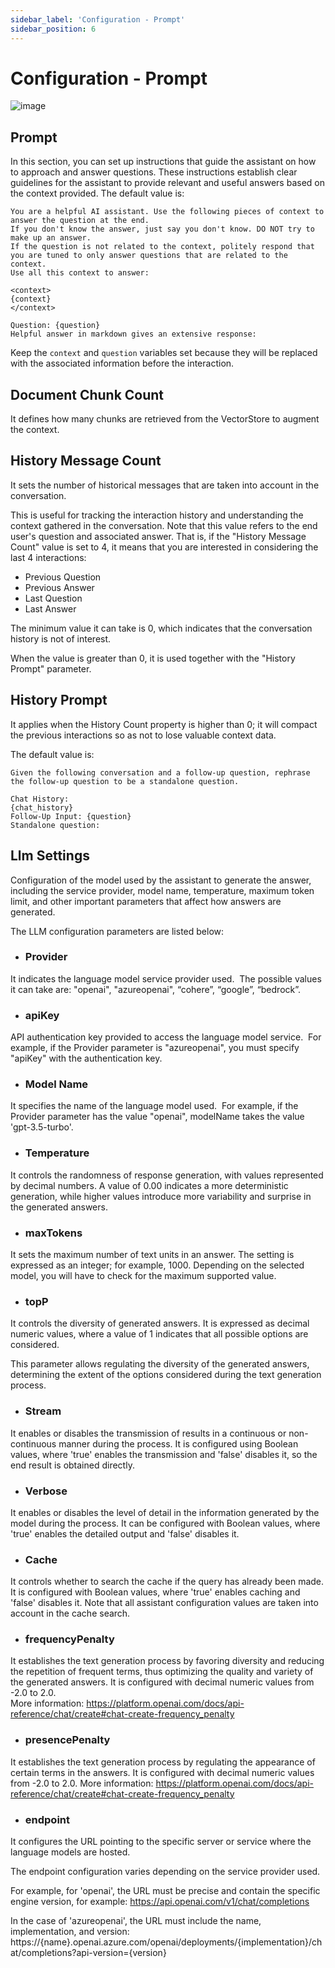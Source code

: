 ```yaml
---
sidebar_label: 'Configuration - Prompt'
sidebar_position: 6
---
```

# Configuration - Prompt
![image](https://github.com/genexus-books/Saia/blob/268fcf5373b4eba0d57e58312151db64dcbb5a9a/saia-docs/assets/images/RAGAssistantsSection4.png?raw=true)

## Prompt
In this section, you can set up instructions that guide the assistant on how to approach and answer questions. These instructions establish 
clear guidelines for the assistant to provide relevant and useful answers based on the context provided. The default value is:

```
You are a helpful AI assistant. Use the following pieces of context to answer the question at the end.
If you don't know the answer, just say you don't know. DO NOT try to make up an answer.
If the question is not related to the context, politely respond that you are tuned to only answer questions that are related to the context.
Use all this context to answer:

<context>
{context}
</context>

Question: {question}
Helpful answer in markdown gives an extensive response:
```
Keep the `context` and `question` variables set because they will be replaced with the associated information before the interaction.

## Document Chunk Count
It defines how many chunks are retrieved from the VectorStore to augment the context.

## History Message Count
It sets the number of historical messages that are taken into account in the conversation. 

This is useful for tracking the interaction history and understanding the context gathered in the conversation. Note that this value refers 
to the end user's question and associated answer. That is, if the "History Message Count" value is set to 4, it means that you are interested
in considering the last 4 interactions: 

* Previous Question
* Previous Answer
* Last Question
* Last Answer

The minimum value it can take is 0, which indicates that the conversation history is not of interest.

When the value is greater than 0, it is used together with the "History Prompt" parameter.

## History Prompt
It applies when the History Count property is higher than 0; it will compact the previous interactions so as not to lose valuable context data.

The default value is:
```
Given the following conversation and a follow-up question, rephrase the follow-up question to be a standalone question.

Chat History:
{chat_history}
Follow-Up Input: {question}
Standalone question:
```
## Llm Settings
Configuration of the model used by the assistant to generate the answer, including the service provider, model name, temperature, maximum 
token limit, and other important parameters that affect how answers are generated.

The LLM configuration parameters are listed below:

* ### Provider

It indicates the language model service provider used.  The possible values it can take are: "openai", "azureopenai", “cohere”, “google”, 
“bedrock”.

* ### apiKey

API authentication key provided to access the language model service.  For example, if the Provider parameter is "azureopenai", you must 
specify "apiKey" with the authentication key.

* ### Model Name

It specifies the name of the language model used.  For example, if the Provider parameter has the value "openai", modelName takes the value 
'gpt-3.5-turbo'.

* ### Temperature

It controls the randomness of response generation, with values represented by decimal numbers. A value of 0.00 indicates a more 
deterministic generation, while higher values introduce more variability and surprise in the generated answers.

* ### maxTokens

It sets the maximum number of text units in an answer. The setting is expressed as an integer; for example, 1000. Depending on the selected 
model, you will have to check for the maximum supported value.

* ### topP

It controls the diversity of generated answers. It is expressed as decimal numeric values, where a value of 1 indicates that all possible 
options are considered.   

This parameter allows regulating the diversity of the generated answers, determining the extent of the options considered during the text 
generation process.

* ### Stream

It enables or disables the transmission of results in a continuous or non-continuous manner during the process. It is configured using 
Boolean values, where 'true' enables the transmission and 'false' disables it, so the end result is obtained directly.

* ### Verbose

It enables or disables the level of detail in the information generated by the model during the process. It can be configured with Boolean 
values, where 'true' enables the detailed output and 'false' disables it. 

* ### Cache

It controls whether to search the cache if the query has already been made. It is configured with Boolean values, where 'true' enables caching 
and 'false' disables it. Note that all assistant configuration values are taken into account in the cache search.

* ### frequencyPenalty
It establishes the text generation process by favoring diversity and reducing the repetition of frequent terms, thus optimizing the quality 
and variety of the generated answers. It is configured with decimal numeric values from -2.0 to 2.0.  
More information: https://platform.openai.com/docs/api-reference/chat/create#chat-create-frequency_penalty 

* ### presencePenalty

It establishes the text generation process by regulating the appearance of certain terms in the answers. It is configured with decimal 
numeric values from -2.0 to 2.0.   More information: https://platform.openai.com/docs/api-reference/chat/create#chat-create-frequency_penalty

* ### endpoint

It configures the URL pointing to the specific server or service where the language models are hosted. 

The endpoint configuration varies depending on the service provider used.

For example, for 'openai', the URL must be precise and contain the specific engine version, for example: https://api.openai.com/v1/chat/completions

In the case of 'azureopenai', the URL must include the name, implementation, and version: https://{name}.openai.azure.com/openai/deployments/{implementation}/chat/completions?api-version={version}
